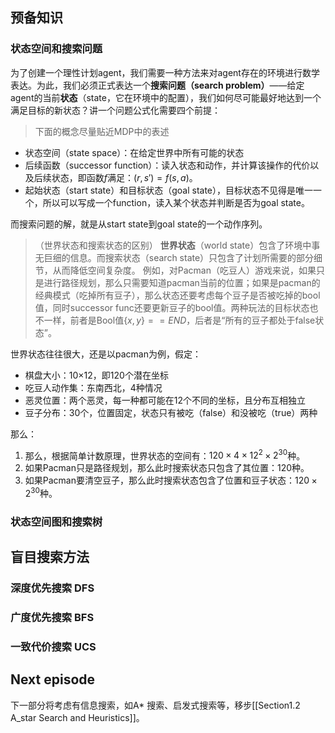 ## 预备知识
### 状态空间和搜索问题
为了创建一个理性计划agent，我们需要一种方法来对agent存在的环境进行数学表达。为此，我们必须正式表达一个**搜索问题（search problem）**——给定agent的当前**状态**（state，它在环境中的配置），我们如何尽可能最好地达到一个满足目标的新状态？讲一个问题公式化需要四个前提：

> 下面的概念尽量贴近MDP中的表述

- 状态空间（state space）：在给定世界中所有可能的状态
- 后续函数（successor function）：读入状态和动作，并计算该操作的代价以及后续状态，即函数$f$满足：$(r,s') = f(s,a)$。
- 起始状态（start state）和目标状态（goal state），目标状态不见得是唯一一个，所以可以写成一个function，读入某个状态并判断是否为goal state。

而搜索问题的解，就是从start state到goal state的一个动作序列。

> （世界状态和搜索状态的区别）
> **世界状态**（world state）包含了环境中事无巨细的信息。而搜索状态（search state）只包含了计划所需要的部分细节，从而降低空间复杂度。
> 例如，对Pacman（吃豆人）游戏来说，如果只是进行路径规划，那么只需要知道pacman当前的位置；如果是pacman的经典模式（吃掉所有豆子），那么状态还要考虑每个豆子是否被吃掉的bool值，同时successor func还要更新豆子的bool值。两种玩法的目标状态也不一样，前者是Bool值$\{x,y\} == END$，后者是“所有的豆子都处于false状态”。

世界状态往往很大，还是以pacman为例，假定：
- 棋盘大小：10×12，即120个潜在坐标
- 吃豆人动作集：东南西北，4种情况
- 恶灵位置：两个恶灵，每一种都可能在12个不同的坐标，且分布互相独立
- 豆子分布：30个，位置固定，状态只有被吃（false）和没被吃（true）两种

那么：
1. 那么，根据简单计数原理，世界状态的空间有：$120\times 4 \times 12^2 \times 2^{30}$种。
2. 如果Pacman只是路径规划，那么此时搜索状态只包含了其位置：120种。
3. 如果Pacman要清空豆子，那么此时搜索状态包含了位置和豆子状态：$120 \times 2^{30}$种。

### 状态空间图和搜索树


## 盲目搜索方法

### 深度优先搜索 DFS

### 广度优先搜索 BFS

### 一致代价搜索 UCS

## Next episode
下一部分将考虑有信息搜索，如A* 搜索、启发式搜索等，移步[[Section1.2 A_star Search and Heuristics]]。
